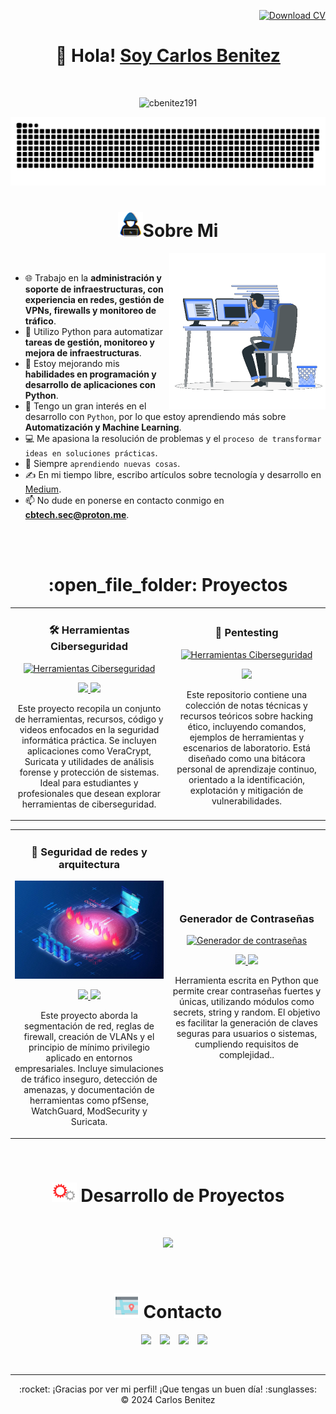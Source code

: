 <p align="right">
    <a href="https://drive.google.com/uc?export=download&id=1Y_Z9VnWztuAD42yNHfKhUBOJSSWS0dJ3" download="CV_CarlosBenitez.pdf">
        <img src="https://img.shields.io/badge/Descargar%20CV-%23007BFF.svg?style=plastic&logo=download&logoColor=white" alt="Download CV" height="30px" width="160px" />
    </a>
</p>


<!-- Welcome profile -->
<div align="center">
<h1 align="center">👋 Hola! <a href="https://cbenitez.net">Soy Carlos Benitez</a></h1>
</div>

<!-- Profile views -->
<br>
<p align = "center">
	<img src="https://komarev.com/ghpvc/?username=cbenitez191&label=Profile%20views&color=brightgreen&style=plastic?" alt="cbenitez191" height=20px, width=140px/> 
</p>
<p align = "center">
	<img src = "https://github.com/cbenitez191/cbenitez191/blob/main/img/github-contribution-grid-snake.svg?" alt = "Snake Game"/>
</p>

<!-- About Me -->

<h1 align="center"><img src = "https://github.com/cbenitez191/cbenitez191/blob/main/img/about_me.gif?raw=true" width = 40px></picture>Sobre Mi</h1>

<picture> <img align="right" src="https://github.com/cbenitez191/cbenitez191/blob/main/img/Right_Side.gif?raw=true" width = 250px></picture>

<br>

- 🌐 Trabajo en la **administración y soporte de infraestructuras, con experiencia en redes, gestión de VPNs, firewalls y monitoreo de tráfico**.
- 🐍 Utilizo Python para automatizar **tareas de gestión, monitoreo y mejora de infraestructuras**.
- 🌱 Estoy mejorando mis **habilidades en programación y desarrollo de aplicaciones con Python**.
- 🔭 Tengo un gran interés en el desarrollo con `Python`, por lo que estoy aprendiendo más sobre **Automatización y Machine Learning**.
- 💻 Me apasiona la resolución de problemas y el `proceso de transformar ideas en soluciones prácticas`.
- 📝 Siempre `aprendiendo nuevas cosas`.
- ✍️ En mi tiempo libre, escribo artículos sobre tecnología y desarrollo en [Medium](https://medium.com/@cbenitez191).
- 📫 No dude en ponerse en contacto conmigo en **cbtech.sec@proton.me**.



<br><br>


<!-- My Repositories -->

<h1 align="center">:open_file_folder: Proyectos</h1>

<table>
<tr>
<td width="50%">
<h3 align="center">🛠️ Herramientas Ciberseguridad</h3>
<div align="center">
<a href="https://www.youtube.com/@Cbtech_Sec" target="_blank"><img src="./img/Herramientas.JPG" width="400" alt="Herramientas Ciberseguridad"></a>
<p>
<a href="https://github.com/cbenitez191/Ciberseguridad" target="_blank">
  <img src="https://img.shields.io/badge/CÓDIGO-FFA500?style=for-the-badge&logo=github&logoColor=black">
</a>
<a href="https://www.youtube.com/@Cbtech_Sec" target="_blank">
  <img src="https://img.shields.io/badge/-Youtube-FF0000?style=for-the-badge&logo=youtube&logoColor=white">
</a>
</p>
<p>Este proyecto recopila un conjunto de herramientas, recursos, código y videos enfocados en la seguridad informática práctica. Se incluyen aplicaciones como VeraCrypt, Suricata y utilidades de análisis forense y protección de sistemas. Ideal para estudiantes y profesionales que desean explorar herramientas de ciberseguridad.
</div>                                                                                      
</td>

<td width="50%">
<h3 align="center">🧪 Pentesting</h3>
<div align="center"> 
<a href="https://www.youtube.com/@Cbtech_Sec" target="_blank"><img src="./img/Notas-hacking.JPG" width="400" alt="Herramientas Ciberseguridad"></a>
<p>
<a href="https://github.com/cbenitez191/NotasEticalHacking" target="_blank">
  <img src="https://img.shields.io/badge/CÓDIGO-FFA500?style=for-the-badge&logo=github&logoColor=black">
</a>
</p>
</p>Este repositorio contiene una colección de notas técnicas y recursos teóricos sobre hacking ético, incluyendo comandos, ejemplos de herramientas y escenarios de laboratorio. Está diseñado como una bitácora personal de aprendizaje continuo, orientado a la identificación, explotación y mitigación de vulnerabilidades.</p>
</div>                                                             
</table>                                                                                 
</div>
</td>


<table>
<tr>
<td width="50%">
<h3 align="center">🧱 Seguridad de redes y arquitectura</h3>
<div align="center">
<a href="https://www.youtube.com/@Cbtech_Sec" target="_blank"><img src="./img/firewall.png" width="400" alt="Escaneo de Puertos con Python"></a>
<p>
<a href="https://github.com/cbenitez191/Escaneo-de-Puertos" target="_blank">
  <img src="https://img.shields.io/badge/CÓDIGO-FFA500?style=for-the-badge&logo=github&logoColor=black">
</a>
<a href="https://www.youtube.com/@Cbtech_Sec" target="_blank">
  <img src="https://img.shields.io/badge/-Youtube-FF0000?style=for-the-badge&logo=youtube&logoColor=white">
</a>
</p>
<p>Este proyecto aborda la segmentación de red, reglas de firewall, creación de VLANs y el principio de mínimo privilegio aplicado en entornos empresariales. Incluye simulaciones de tráfico inseguro, detección de amenazas, y documentación de herramientas como pfSense, WatchGuard, ModSecurity y Suricata.</p>
</div>
                                                                                      
</td>       

<td width="50%">
<h3 align="center">Generador de Contraseñas</h3>
<div align="center">
<a href="https://www.youtube.com/@Cbtech_Sec" target="_blank"><img src="./img/Gen-pass.JPG" width="400" alt="Generador de contraseñas"></a>
<p>
<a href="https://github.com/cbenitez191/Contrase-as-seguras" target="_blank">
  <img src="https://img.shields.io/badge/CÓDIGO-FFA500?style=for-the-badge&logo=github&logoColor=black">
</a>
<a href="https://www.youtube.com/@Cbtech_Sec" target="_blank">
  <img src="https://img.shields.io/badge/-Youtube-FF0000?style=for-the-badge&logo=youtube&logoColor=white">
</a>
</p>
<p>Herramienta escrita en Python que permite crear contraseñas fuertes y únicas, utilizando módulos como secrets, string y random. El objetivo es facilitar la generación de claves seguras para usuarios o sistemas, cumpliendo requisitos de complejidad..</p>
</div>                                                                                   
</td>  
</table>

</div>
</details>
<br>

<!-- GitHub Analytics -->
<h1 align="center"><picture> <img src = "https://github.com/cbenitez191/cbenitez191/blob/main/img/SEuy.gif?raw=true" width = "40px">  </picture>Desarrollo de Proyectos</h1>
 <br>

<p align="center">
<a href="https://github.com/cbenitez191">
  <img height="180em" src="https://github-readme-stats-eight-theta.vercel.app/api/top-langs/?username=cbenitez191&layout=compact&langs_count=8&theme=algolia"/>
</a>
</p>

<!-- Contact with me -->
<br>
<h1 align="center"><picture> <img src = "https://github.com/cbenitez191/cbenitez191/blob/main/img/contactme.png?raw=true" width = "40px">  </picture>Contacto</h1>

<p align="center">
 <div align="center"  class="icons-social" style="margin-left: 10px;">
        <a style="margin-left: 10px;"  target="_blank" href="https://www.linkedin.com/in/cbenitez191">
			<img src="https://img.icons8.com/doodle/40/000000/linkedin--v2.png"></a>
        <a style="margin-left: 10px;" target="_blank" href="https://github.com/cbenitez191">
		<img src="https://img.icons8.com/doodle/40/000000/github--v1.png"></a>
        <a style="margin-left: 10px;" target="_blank" href="https://x.com/Cbtech_Sec">
			<img src="https://img.icons8.com/doodle/1x/twitter-squared--v2.png" ></a>
		<a style="margin-left: 10px;" target="_blank" href="https://www.youtube.com/@Cbtech_Sec">
				<img src="https://img.icons8.com/doodle/1x/youtube--v2.png" ></a>
  </div>
</p>
<br>

------

<div align="center">
  :rocket: ¡Gracias por ver mi perfil! ¡Que tengas un buen día! :sunglasses: <br/>
  &copy; 2024 Carlos Benitez
</div>

